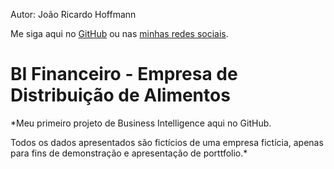 Autor: João Ricardo Hoffmann

Me siga aqui no  [GitHub](https://github.com/rico-hoffmann) ou  nas [minhas redes sociais](https://linktr.ee/ricohoffmann).

# BI Financeiro - Empresa de Distribuição de Alimentos
*Meu primeiro projeto de Business Intelligence aqui no GitHub.

Todos os dados apresentados são fictícios de uma empresa fictícia, apenas para fins de demonstração e apresentação de porttfolio.*
